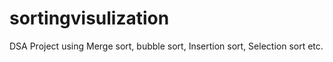 # sortingvisulization
DSA Project using Merge sort, bubble sort, Insertion sort, Selection sort etc.
